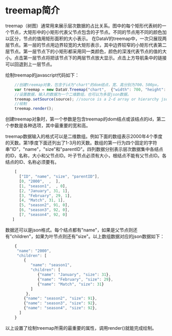 treemap简介
=====

treemap（树图）通常用来展示层次数据的占比关系。图中的每个矩形代表树的一个节点，大矩形中的小矩形代表父节点包含的子节点。不同的节点用不同的颜色加以区分，节点的值用矩形面积的大小表示。 在DataV的treemap中，一次只展现两层节点。第一层的节点用边界较宽的大矩形表示，其中边界较窄的小矩形代表第二层节点。第一层节点下的小矩形都采用同一类颜色，颜色的深浅代表节点的值的大小。点击第一层节点将把该节点下的两层节点放大显示。点击上方导航条中的链接可以回退到上一层节点。

绘制treemap的javascript代码如下：
```javascript
    //创建treemap对象，包含于id为"chart"的dom结点，宽、高分别为700、500px。
    var treemap = new DataV.Treemap("chart",  {"width": 700, "height": 500});
    //设置数据，输入的数据为一个二维数组，也可以为多层json数据。
    treemap.setSource(source); //source is a 2-d array or hierarchy json data
    //绘制
    treemap.render();
```

创建treemap对象时，第一个参数是包含treemap的dom结点或该结点的id，第二个参数是各种选项，其中最重要的宽和高。

treemap数据输入的格式可以是二维数组。例如下面的数组表示2000年4个季度的天数。第1季度下面还列出了1-3月的天数。数组的第一行为四个固定的字符串"ID"，"name"，"size"和"parentID"。四列数据分别表示层次数据集中各结点的ID，名称，大小和父节点ID。叶子节点必须有大小，根结点不能有父节点ID。各结点的ID、名称必须要有。

```javascript
    [
      ["ID", "name", "size", "parentID"], 
      [0, "2000",  ,  ],
      [1, "season1",  , 0],
      [2, "January", 31, 1], 
      [3, "February", 29, 1],
      [4, "Match", 31, 1], 
      [5, "season2", 91, 0],
      [6, "season3", 92, 0],
      [7, "season4", 92, 0]
   ]
```

数据还可以是json格式。每个结点都有"name"，如果是父节点则还有"children"，如果为叶节点则还有"size"。以上数组数据对应的json数据如下：
    
```javascript
    {
     "name": "2000",
     "children": [
        {
           "name": "season1",
           "children": [
              {"name": "January", "size": 31},
              {"name": "February", "size": 29},
              {"name": "Match", "size": 31}
           ] 
         },
        {"name": "season2", "size": 91},
        {"name": "season3", "size": 92},
        {"name": "season4", "size": 92},
      ] 
    }
```

以上设置了绘制treemap所需的最重要的属性，调用render()就能完成绘制。 

